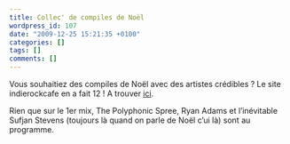 ```yaml
---
title: Collec' de compiles de Noël
wordpress_id: 107
date: "2009-12-25 15:21:35 +0100"
categories: []
tags: []
comments: []
---
```


Vous souhaitiez des compiles de Noël avec des artistes crédibles ? Le site
indierockcafe en a fait 12 ! A trouver [ici][1].

Rien que sur le 1er mix, The Polyphonic Spree, Ryan Adams et l’inévitable Sufjan
Stevens (toujours là quand on parle de Noël c’ui là) sont au programme.

[1]:
  https://www.indierockcafe.com/music/christmas-indie-songs/christmas-alt-indie-songs.html
